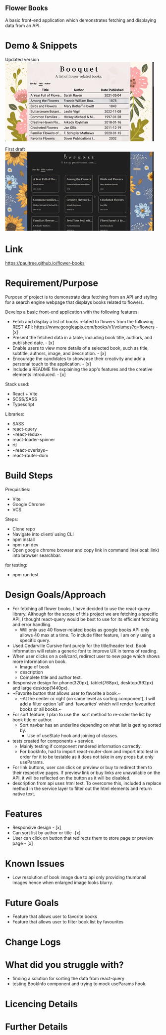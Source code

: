 ## Flower Books

A basic front-end application which demonstrates fetching and displaying data from an API.

# Demo & Snippets

Updated version  
![Alt Text](./project-demos/project-demo-update.gif)

First draft  
![Alt Text](./project-demos/project-demo.gif)

# Link

https://paultree.github.io/flower-books

# Requirement/Purpose

Purpose of project is to demonstrate data fetching from an API and styling for a search engine webpage that displays books related to flowers.

Develop a basic front-end application with the following features:

- Fetch and display a list of books related to flowers from the following REST API: https://www.googleapis.com/books/v1/volumes?q=flowers - [x]
- Present the fetched data in a table, including book title, authors, and published date. - [x]
- Enable users to view more details of a selected book, such as title, subtitle, authors, image, and description. - [x]
- Encourage the candidates to showcase their creativity and add a personal touch to the application. - [x]
- Include a README file explaining the app's features and the creative elements introduced. - [x]

Stack used:

- React + Vite
- SCSS/SASS
- Typescript

Libraries:

- SASS
- react-query
- ~react-redux~
- react-loader-spinner
- rtl
- ~react-overlays~
- react-router-dom

# Build Steps

Prequisities:

- Vite
- Google Chrome
- VCS

Steps:

- Clone repo
- Navigate into client/ using CLI
- npm install
- npm run dev
- Open google chrome browser and copy link in command line(local: link) into browser searchbar.

for testing:

- npm run test

# Design Goals/Approach

- For fetching all flower books, I have decided to use the react-query library. Although for the scope of this project we are fetching a specific API, I thought react-query would be best to use for its efficient fetching and error handling.
  - Will only use 40 flower-related books as google books API only allows 40 max at a time. To include filter feature, I am only using a specific query.
- Used Cedarville Cursive font purely for the title/header text. Book information will retain a generic font to improve UX in terms of reading.
- When user clicks on a cell/card, redirect user to new page which shows more information on book.
  - Image of book
  - description
  - Complete title and author text.
- Responsive design for phone(320px), tablet(768px), desktop(992px) and large desktop(1440px).
- ~Favorite button that allows user to favorite a book.~
  - ~At the center or right (on same level as sorting component), I will add a filter option 'all' and 'favourites' which will render favourited books or all books.~
- For sort feature, I plan to use the .sort method to re-order the list by book title or author.
  - Sort navbar has an underline depending on what list is getting sorted by.
    - Use of useState hook and joining of classes.
- tests created for components + service.
  - Mainly testing if component rendered information correctly.
  - For bookInfo, had to import react-router-dom and import into test in order for it to be testable as it does not take in any props but only useParams.
- For link buttons, user can click on preview or buy to redirect them to their respective pages. If preview link or buy links are unavailable on the API, it will be reflected on the button as it will be disabled.
- description from api uses html text. To overcome this, included a replace method in the service layer to filter out the html elements and return native text.

# Features

- Responsive design - [x]
- Can sort list by author or title -[x]
- User can click on button that redirects them to store page or preview page - [x]

# Known Issues

- Low resolution of book image due to api only providing thumbnail images hence when enlarged image looks blurry.

# Future Goals

- Feature that allows user to favorite books
- Feature that allows user to filter book list by favourites

# Change Logs

# What did you struggle with?

- finding a solution for sorting the data from react-query
- testing BookInfo component and trying to mock useParams hook.

# Licencing Details

# Further Details
